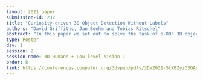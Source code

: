```yaml
---
layout: 2021_paper
submission-id: 232
title: "Curiosity-driven 3D Object Detection Without Labels"
authors: "David Griffiths, Jan Boehm and Tobias Ritschel"
abstract: "In this paper we set out to solve the task of 6-DOF 3D object detection from 2D images, where the only supervision is a geometric representation of the objects we aim to find. In doing so, we remove the need for 6-DOF labels (i.e. position, orientation etc.), allowing our network to be trained on unlabelled images in a self-supervised manner. We achieve this through a neural network which learns an explicit scene parameterization which is subsequently passed into a differentiable renderer. We analyze why analysis-by-synthesis-like losses for supervision of 3D scene structure using differentiable rendering is not practical, as it almost always gets stuck in local minima of visual ambiguities. This can be overcome by a novel form of training: we use an additional network to steer the optimization itself to explore the entire parameter space i.e., to be curious, and hence, to resolve those ambiguities and find workable minima."
type: Poster
day: 1
session: 2
session-name: 3D Humans + Low-level Vision 1
order: 8
link: https://conferences.computer.org/3dvpub/pdfs/3DV2021-5lXBZyiG3QAsRBKXHIjqU8/268800a525/268800a525.pdf
---
```

